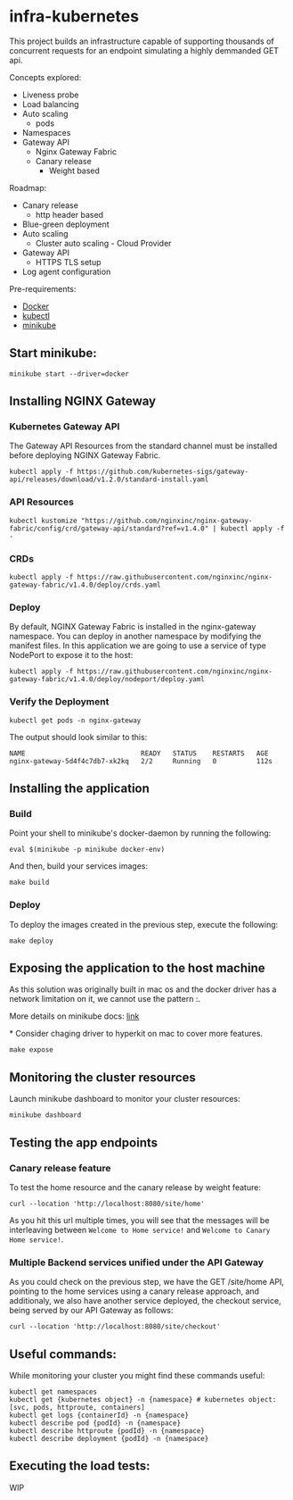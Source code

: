 # infra-kubernetes

This project builds an infrastructure capable of supporting thousands of concurrent requests for an endpoint simulating a highly demmanded GET api.

Concepts explored:

- Liveness probe
- Load balancing
- Auto scaling
  - pods
- Namespaces
- Gateway API
  - Nginx Gateway Fabric
  - Canary release
    - Weight based

Roadmap:
  - Canary release
    - http header based
  - Blue-green deployment
  - Auto scaling
    - Cluster auto scaling - Cloud Provider
  - Gateway API
    - HTTPS TLS setup
  - Log agent configuration
  

Pre-requirements:

- [Docker](https://docs.docker.com/engine/install/)
- [kubectl](https://kubernetes.io/docs/tasks/tools/)
- [minikube](https://minikube.sigs.k8s.io/docs/start/)

## Start minikube:

```
minikube start --driver=docker
```

## Installing NGINX Gateway

### Kubernetes Gateway API

The Gateway API Resources from the standard channel must be installed before deploying NGINX Gateway Fabric.

```
kubectl apply -f https://github.com/kubernetes-sigs/gateway-api/releases/download/v1.2.0/standard-install.yaml
```

### API Resources

```
kubectl kustomize "https://github.com/nginxinc/nginx-gateway-fabric/config/crd/gateway-api/standard?ref=v1.4.0" | kubectl apply -f -
```

### CRDs

```
kubectl apply -f https://raw.githubusercontent.com/nginxinc/nginx-gateway-fabric/v1.4.0/deploy/crds.yaml
```

### Deploy

By default, NGINX Gateway Fabric is installed in the nginx-gateway namespace. You can deploy in another namespace by modifying the manifest files.
In this application we are going to use a service of type NodePort to expose it to the host:

```
kubectl apply -f https://raw.githubusercontent.com/nginxinc/nginx-gateway-fabric/v1.4.0/deploy/nodeport/deploy.yaml
```

### Verify the Deployment

```
kubectl get pods -n nginx-gateway
```

The output should look similar to this:

```
NAME                             READY   STATUS    RESTARTS   AGE
nginx-gateway-5d4f4c7db7-xk2kq   2/2     Running   0          112s
```

## Installing the application

### Build

Point your shell to minikube's docker-daemon by running the following:

```
eval $(minikube -p minikube docker-env)
```

And then, build your services images:

```
make build
```

### Deploy

To deploy the images created in the previous step, execute the following:

```
make deploy
```

## Exposing the application to the host machine

As this solution was originally built in mac os and the docker driver has a network limitation on it, we cannot use the pattern <minikube ip>:<nginx svc node port>.

More details on minikube docs: [link](https://minikube.sigs.k8s.io/docs/handbook/accessing/#using-minikube-service-with-tunnel)

\* Consider chaging driver to hyperkit on mac to cover more features.


```
make expose
```

## Monitoring the cluster resources

Launch minikube dashboard to monitor your cluster resources:

```
minikube dashboard
```

## Testing the app endpoints

### Canary release feature

To test the home resource and the canary release by weight feature:

```
curl --location 'http://localhost:8080/site/home'
```

As you hit this url multiple times, you will see that the messages will be interleaving between `Welcome to Home service!` and `Welcome to Canary Home service!`.

### Multiple Backend services unified under the API Gateway

As you could check on the previous step, we have the GET /site/home API, pointing to the home services using a canary release approach, and additionaly, we also have another service deployed, the checkout service, being served by our API Gateway as follows:

```
curl --location 'http://localhost:8080/site/checkout'
```

## Useful commands:

While monitoring your cluster you might find these commands useful:
```shell
kubectl get namespaces
kubectl get {kubernetes object} -n {namespace} # kubernetes object: [svc, pods, httproute, containers]
kubectl get logs {containerId} -n {namespace}
kubectl describe pod {podId} -n {namespace}
kubectl describe httproute {podId} -n {namespace}
kubectl describe deployment {podId} -n {namespace}
```

## Executing the load tests:

WIP
